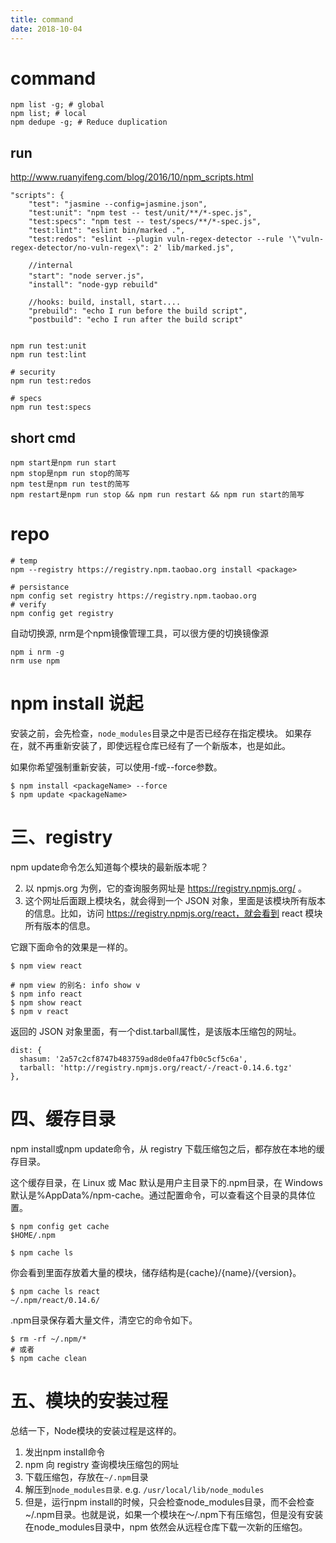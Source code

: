 ```yaml
---
title: command
date: 2018-10-04
---
```

# command

    npm list -g; # global
    npm list; # local
    npm dedupe -g; # Reduce duplication

## run
http://www.ruanyifeng.com/blog/2016/10/npm_scripts.html

    "scripts": {
        "test": "jasmine --config=jasmine.json",
        "test:unit": "npm test -- test/unit/**/*-spec.js",
        "test:specs": "npm test -- test/specs/**/*-spec.js",
        "test:lint": "eslint bin/marked .",
        "test:redos": "eslint --plugin vuln-regex-detector --rule '\"vuln-regex-detector/no-vuln-regex\": 2' lib/marked.js",

        //internal
        "start": "node server.js"，
        "install": "node-gyp rebuild"

        //hooks: build, install, start....
        "prebuild": "echo I run before the build script",
        "postbuild": "echo I run after the build script"


    npm run test:unit
    npm run test:lint

    # security
    npm run test:redos

    # specs
    npm run test:specs

## short cmd

    npm start是npm run start
    npm stop是npm run stop的简写
    npm test是npm run test的简写
    npm restart是npm run stop && npm run restart && npm run start的简写

# repo

    # temp
    npm --registry https://registry.npm.taobao.org install <package>

    # persistance
    npm config set registry https://registry.npm.taobao.org
    # verify
    npm config get registry

自动切换源, nrm是个npm镜像管理工具，可以很方便的切换镜像源

    npm i nrm -g
    nrm use npm

# npm install 说起
安装之前，会先检查，`node_modules`目录之中是否已经存在指定模块。 如果存在，就不再重新安装了，即使远程仓库已经有了一个新版本，也是如此。

如果你希望强制重新安装，可以使用-f或--force参数。

    $ npm install <packageName> --force
    $ npm update <packageName>

# 三、registry
npm update命令怎么知道每个模块的最新版本呢？

2. 以 npmjs.org 为例，它的查询服务网址是 https://registry.npmjs.org/ 。
3. 这个网址后面跟上模块名，就会得到一个 JSON 对象，里面是该模块所有版本的信息。比如，访问 https://registry.npmjs.org/react，就会看到 react 模块所有版本的信息。

它跟下面命令的效果是一样的。

    $ npm view react

    # npm view 的别名: info show v
    $ npm info react
    $ npm show react
    $ npm v react

返回的 JSON 对象里面，有一个dist.tarball属性，是该版本压缩包的网址。

    dist: {
      shasum: '2a57c2cf8747b483759ad8de0fa47fb0c5cf5c6a',
      tarball: 'http://registry.npmjs.org/react/-/react-0.14.6.tgz'
    },

# 四、缓存目录
npm install或npm update命令，从 registry 下载压缩包之后，都存放在本地的缓存目录。

这个缓存目录，在 Linux 或 Mac 默认是用户主目录下的.npm目录，在 Windows 默认是%AppData%/npm-cache。通过配置命令，可以查看这个目录的具体位置。

    $ npm config get cache
    $HOME/.npm

    $ npm cache ls

你会看到里面存放着大量的模块，储存结构是{cache}/{name}/{version}。

    $ npm cache ls react
    ~/.npm/react/0.14.6/

.npm目录保存着大量文件，清空它的命令如下。

    $ rm -rf ~/.npm/*
    # 或者
    $ npm cache clean

# 五、模块的安装过程
总结一下，Node模块的安装过程是这样的。

1. 发出npm install命令
2. npm 向 registry 查询模块压缩包的网址
3. 下载压缩包，存放在`~/.npm`目录
4. 解压到`node_modules目录`. e.g. `/usr/local/lib/node_modules`
5. 但是，运行npm install的时候，只会检查node_modules目录，而不会检查~/.npm目录。也就是说，如果一个模块在～/.npm下有压缩包，但是没有安装在node_modules目录中，npm 依然会从远程仓库下载一次新的压缩包。